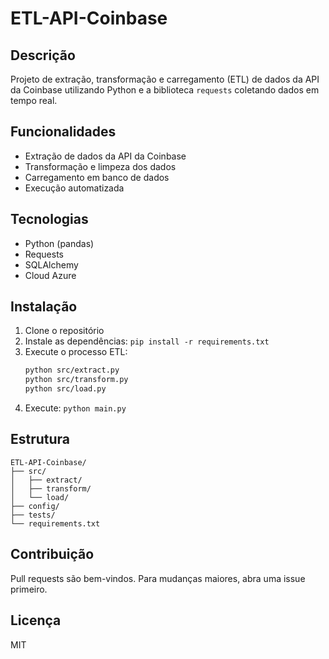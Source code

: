 # ETL-API-Coinbase

## Descrição

Projeto de extração, transformação e carregamento (ETL) de dados da API da Coinbase utilizando Python e a biblioteca `requests` coletando dados em tempo real.

## Funcionalidades

- Extração de dados da API da Coinbase
- Transformação e limpeza dos dados
- Carregamento em banco de dados
- Execução automatizada

## Tecnologias

- Python (pandas)
- Requests
- SQLAlchemy
- Cloud Azure

## Instalação

1. Clone o repositório
2. Instale as dependências: `pip install -r requirements.txt`
3. Execute o processo ETL:
   ```bash
   python src/extract.py
   python src/transform.py
   python src/load.py
   ```
4. Execute: `python main.py`

## Estrutura

```
ETL-API-Coinbase/
├── src/
│   ├── extract/
│   ├── transform/
│   └── load/
├── config/
├── tests/
└── requirements.txt
```

## Contribuição

Pull requests são bem-vindos. Para mudanças maiores, abra uma issue primeiro.

## Licença

MIT
